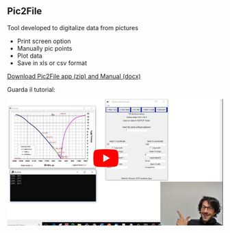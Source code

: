 ## Pic2File

Tool developed to digitalize data from pictures

- Print screen option 
- Manually pic points
- Plot data 
- Save in xls or csv format

[Download Pic2File app (zip) and Manual (docx)](https://drive.google.com/open?id=1nYykYH3BLLLrvNWkDkOhBnlRb93Ay3EC)

Guarda il tutorial:


[![Watch Pic2File Tutorial](https://github.com/fabrizioperuzzo/NewPic2File/blob/master/02.jpg)](https://www.youtube.com/watch?v=CV6IiVJq0W8)




